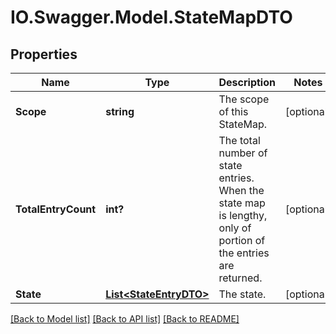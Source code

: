 # IO.Swagger.Model.StateMapDTO
## Properties

Name | Type | Description | Notes
------------ | ------------- | ------------- | -------------
**Scope** | **string** | The scope of this StateMap. | [optional] 
**TotalEntryCount** | **int?** | The total number of state entries. When the state map is lengthy, only of portion of the entries are returned. | [optional] 
**State** | [**List&lt;StateEntryDTO&gt;**](StateEntryDTO.md) | The state. | [optional] 

[[Back to Model list]](../README.md#documentation-for-models) [[Back to API list]](../README.md#documentation-for-api-endpoints) [[Back to README]](../README.md)

